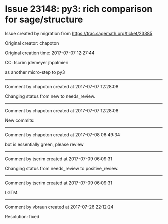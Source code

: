 # Issue 23148: py3: rich comparison for sage/structure

Issue created by migration from https://trac.sagemath.org/ticket/23385

Original creator: chapoton

Original creation time: 2017-07-07 12:27:44

CC:  tscrim jdemeyer jhpalmieri

as another micro-step to py3


---

Comment by chapoton created at 2017-07-07 12:28:08

Changing status from new to needs_review.


---

Comment by chapoton created at 2017-07-07 12:28:08

New commits:


---

Comment by chapoton created at 2017-07-08 06:49:34

bot is essentially green, please review


---

Comment by tscrim created at 2017-07-09 06:09:31

Changing status from needs_review to positive_review.


---

Comment by tscrim created at 2017-07-09 06:09:31

LGTM.


---

Comment by vbraun created at 2017-07-26 22:12:24

Resolution: fixed
